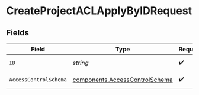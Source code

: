 # CreateProjectACLApplyByIDRequest


## Fields

| Field                                                                            | Type                                                                             | Required                                                                         | Description                                                                      |
| -------------------------------------------------------------------------------- | -------------------------------------------------------------------------------- | -------------------------------------------------------------------------------- | -------------------------------------------------------------------------------- |
| `ID`                                                                             | *string*                                                                         | :heavy_check_mark:                                                               | Unique ID for ACL Create                                                         |
| `AccessControlSchema`                                                            | [components.AccessControlSchema](../../models/components/accesscontrolschema.md) | :heavy_check_mark:                                                               | AccessControlSchema object                                                       |